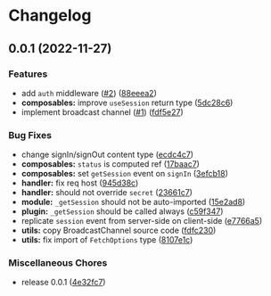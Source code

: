 # Changelog

## 0.0.1 (2022-11-27)


### Features

* add `auth` middleware ([#2](https://github.com/eloqjs/nuxt-next-auth/issues/2)) ([88eeea2](https://github.com/eloqjs/nuxt-next-auth/commit/88eeea21914f0ce36d4112188e53325b0177638f))
* **composables:** improve `useSession` return type ([5dc28c6](https://github.com/eloqjs/nuxt-next-auth/commit/5dc28c62adbd96ce834df0c67690754feaa2bef5))
* implement broadcast channel ([#1](https://github.com/eloqjs/nuxt-next-auth/issues/1)) ([fdf5e27](https://github.com/eloqjs/nuxt-next-auth/commit/fdf5e27e75482b3fe38387261b3a458502bce2bd))


### Bug Fixes

* change signIn/signOut content type ([ecdc4c7](https://github.com/eloqjs/nuxt-next-auth/commit/ecdc4c7f9fd0b9dd1116d644aed12b25d2dc29f5))
* **composables:** `status` is computed ref ([17baac7](https://github.com/eloqjs/nuxt-next-auth/commit/17baac75c879b1ce445d483513e8d4b2a3766bed))
* **composables:** set `getSession` event on `signIn` ([3efcb18](https://github.com/eloqjs/nuxt-next-auth/commit/3efcb185fd198ad4a5298bf2adc0f580af9b3750))
* **handler:** fix req host ([945d38c](https://github.com/eloqjs/nuxt-next-auth/commit/945d38c732d7202b050a9c3d22a748318277a3c0))
* **handler:** should not override `secret` ([23661c7](https://github.com/eloqjs/nuxt-next-auth/commit/23661c7b7f601808e19bb382d1f52067f8bbb703))
* **module:** `_getSession` should not be auto-imported ([15e2ad8](https://github.com/eloqjs/nuxt-next-auth/commit/15e2ad8d59434798f493975194666ca41b2d6086))
* **plugin:** `_getSession` should be called always ([c59f347](https://github.com/eloqjs/nuxt-next-auth/commit/c59f3477e785589228babb46dd34c727bb40816a))
* replicate `session` event from server-side on client-side ([e7766a5](https://github.com/eloqjs/nuxt-next-auth/commit/e7766a553c0eb3f05652adf62ff21b71533253f3))
* **utils:** copy BroadcastChannel source code ([fdfc230](https://github.com/eloqjs/nuxt-next-auth/commit/fdfc2301c8bca49e62c31cad87b87d044637a69f))
* **utils:** fix import of `FetchOptions` type ([8107e1c](https://github.com/eloqjs/nuxt-next-auth/commit/8107e1c4f5f129639b1cb524c588dddca5bc3c55))


### Miscellaneous Chores

* release 0.0.1 ([4e32fc7](https://github.com/eloqjs/nuxt-next-auth/commit/4e32fc7c8fe8075fe31102220dd9eea41a0992f9))
